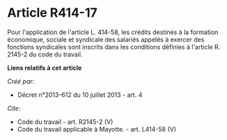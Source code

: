 # Article R414-17

Pour l'application de l'article L. 414-58, les crédits destinés à la formation économique, sociale et syndicale des salariés
appelés à exercer des fonctions syndicales sont inscrits dans les conditions définies à l'article R. 2145-2 du code du
travail.

**Liens relatifs à cet article**

_Créé par_:

  - Décret n°2013-612 du 10 juillet 2013 - art. 4

_Cite_:

  - Code du travail - art. R2145-2 (V)
  - Code du travail applicable à Mayotte. - art. L414-58 (V)
